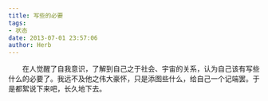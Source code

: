 ```yaml
---
title: 写些的必要
tags:
- 状态
date: 2013-07-01 23:57:06
author: Herb
---
```


　　在人觉醒了自我意识，了解到自己之于社会、宇宙的关系，认为自己该有写些什么的必要了。我远不及他之伟大豪怀，只是添图些什么，给自己一个记端罢。于是都絮说下来吧，长久地下去。


